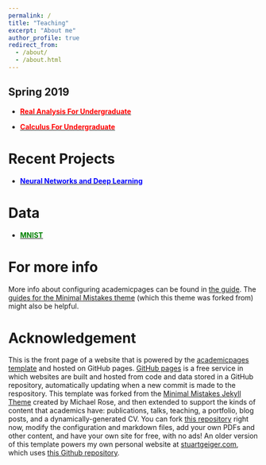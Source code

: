 ```yaml
---
permalink: /
title: "Teaching"
excerpt: "About me"
author_profile: true
redirect_from: 
  - /about/
  - /about.html
---
```


Spring 2019
------
* [<span style="color:red">**Real Analysis For Undergraduate**</span>](https://wuguoning.github.io/teaching/2019-spring-teaching-1)

* [<span style="color:red">**Calculus For Undergraduate**</span>](https://wuguoning.github.io/teaching/2019-spring-teaching-2)


Recent Projects
======
* [<span style="color:blue">**Neural Networks and Deep Learning**</span>](https://github.com/wuguoning/neural_network_deep_learning)

Data
======
* [<span style="color:green">**MNIST**</span>](https://github.com/wuguoning/neural_network_deep_learning/tree/master/data)

For more info
======

More info about configuring academicpages can be found in [the guide](https://academicpages.github.io/markdown/). The [guides for the Minimal Mistakes theme](https://mmistakes.github.io/minimal-mistakes/docs/configuration/) (which this theme was forked from) might also be helpful.

Acknowledgement
======

This is the front page of a website that is powered by the [academicpages template](https://github.com/academicpages/academicpages.github.io) and hosted on GitHub pages. [GitHub pages](https://pages.github.com) is a free service in which websites are built and hosted from code and data stored in a GitHub repository, automatically updating when a new commit is made to the respository. This template was forked from the [Minimal Mistakes Jekyll Theme](https://mmistakes.github.io/minimal-mistakes/) created by Michael Rose, and then extended to support the kinds of content that academics have: publications, talks, teaching, a portfolio, blog posts, and a dynamically-generated CV. You can fork [this repository](https://github.com/academicpages/academicpages.github.io) right now, modify the configuration and markdown files, add your own PDFs and other content, and have your own site for free, with no ads! An older version of this template powers my own personal website at [stuartgeiger.com](http://stuartgeiger.com), which uses [this Github repository](https://github.com/staeiou/staeiou.github.io).
